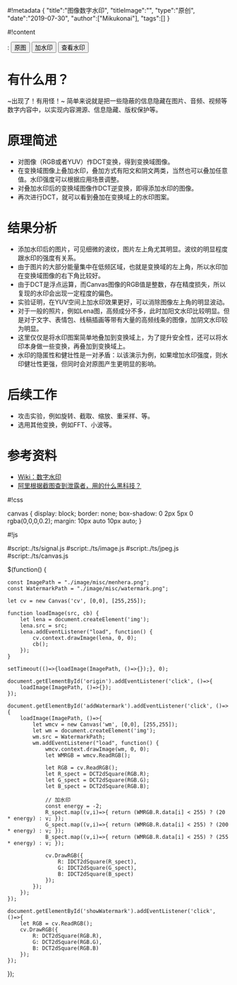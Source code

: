 #!metadata
{
    "title":"图像数字水印",
    "titleImage":"",
    "type":"原创",
    "date":"2019-07-30",
    "author":["Mikukonai"],
    "tags":[]
}

#!content

: <button id="origin" class="md-button">原图</button> <button id="addWatermark" class="md-button">加水印</button> <button id="showWatermark" class="md-button">查看水印</button>

<canvas id="cv" style="width:256px;height:256px;" width="256" height="256"></canvas>

<canvas id="wm" style="width:256px;height:256px;display: none;" width="256" height="256"></canvas>

# 有什么用？

~出现了！有用怪！~ 简单来说就是把一些隐蔽的信息隐藏在图片、音频、视频等数字内容中，以实现内容溯源、信息隐藏、版权保护等。

# 原理简述

- 对图像（RGB或者YUV）作DCT变换，得到变换域图像。
- 在变换域图像上叠加水印，叠加方式有阳文和阴文两类，当然也可以叠加任意值。水印强度可以根据应用场景调整。
- 对叠加水印后的变换域图像作DCT逆变换，即得添加水印的图像。
- 再次进行DCT，就可以看到叠加在变换域上的水印图案。

# 结果分析

- 添加水印后的图片，可见细微的波纹，图片左上角尤其明显。波纹的明显程度跟水印的强度有关系。
- 由于图片的大部分能量集中在低频区域，也就是变换域的左上角，所以水印加在变换域图像的右下角比较好。
- 由于DCT是浮点运算，而Canvas图像的RGB值是整数，存在精度损失，所以复现的水印会出现一定程度的偏色。
- 实验证明，在YUV空间上加水印效果更好，可以消除图像左上角的明显波动。
- 对于一般的照片，例如Lena图，高频成分不多，此时加阳文水印比较明显。但是对于文字、表情包、线稿插画等带有大量的高频线条的图像，加阴文水印较为明显。
- 这里仅仅是将水印图案简单地叠加到变换域上，为了提升安全性，还可以将水印本身做一些变换，再叠加到变换域上。
- 水印的隐匿性和健壮性是一对矛盾：以该演示为例，如果增加水印强度，则水印健壮性更强，但同时会对原图产生更明显的影响。

# 后续工作

- 攻击实验，例如旋转、截取、缩放、重采样、等。
- 选用其他变换，例如FFT、小波等。

# 参考资料

- [Wiki：数字水印](https://zh.wikipedia.org/wiki/%E6%95%B8%E4%BD%8D%E6%B5%AE%E6%B0%B4%E5%8D%B0)
- [阿里根据截图查到泄露者，用的什么黑科技？](https://stgod.com/1482)

#!css

canvas {
    display: block;
    border: none;
    box-shadow: 0 2px 5px 0 rgba(0,0,0,0.2);
    margin: 10px auto 10px auto;
}

#!js

#script:./ts/signal.js
#script:./ts/image.js
#script:./ts/jpeg.js
#script:./ts/canvas.js



$(function() {

    const ImagePath = "./image/misc/menhera.png";
    const WatermarkPath = "./image/misc/watermark.png";

    let cv = new Canvas('cv', [0,0], [255,255]);

    function loadImage(src, cb) {
        let lena = document.createElement('img');
        lena.src = src;
        lena.addEventListener("load", function() {
            cv.context.drawImage(lena, 0, 0);
            cb();
        });
    }

    setTimeout(()=>{loadImage(ImagePath, ()=>{});}, 0);

    document.getElementById('origin').addEventListener('click', ()=>{
        loadImage(ImagePath, ()=>{});
    });

    document.getElementById('addWatermark').addEventListener('click', ()=>{
        loadImage(ImagePath, ()=>{
            let wmcv = new Canvas('wm', [0,0], [255,255]);
            let wm = document.createElement('img');
            wm.src = WatermarkPath;
            wm.addEventListener("load", function() {
                wmcv.context.drawImage(wm, 0, 0);
                let WMRGB = wmcv.ReadRGB();

                let RGB = cv.ReadRGB();
                let R_spect = DCT2dSquare(RGB.R);
                let G_spect = DCT2dSquare(RGB.G);
                let B_spect = DCT2dSquare(RGB.B);

                // 加水印
                const energy = -2;
                R_spect.map((v,i)=>{ return (WMRGB.R.data[i] < 255) ? (20  * energy) : v; });
                G_spect.map((v,i)=>{ return (WMRGB.R.data[i] < 255) ? (200 * energy) : v; });
                B_spect.map((v,i)=>{ return (WMRGB.R.data[i] < 255) ? (255 * energy) : v; });

                cv.DrawRGB({
                    R: IDCT2dSquare(R_spect),
                    G: IDCT2dSquare(G_spect),
                    B: IDCT2dSquare(B_spect)
                });
            });
        });
    });

    document.getElementById('showWatermark').addEventListener('click', ()=>{
        let RGB = cv.ReadRGB();
        cv.DrawRGB({
            R: DCT2dSquare(RGB.R),
            G: DCT2dSquare(RGB.G),
            B: DCT2dSquare(RGB.B)
        });
    });

});